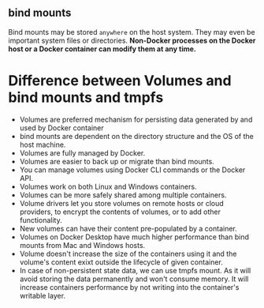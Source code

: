 ## bind mounts
Bind mounts may be stored ```anywhere``` on the host system. They may even be important system files or directories.
__Non-Docker processes on the Docker host or a Docker container can modify them at any time.__























# Difference between Volumes and bind mounts and tmpfs
- Volumes are preferred mechanism for persisting data generated by and used by Docker container
- bind mounts are dependent on the directory structure and the OS of the host machine.
- Volumes are fully managed by Docker.
- Volumes are easier to back up or migrate than bind mounts.
- You can manage volumes using Docker CLI commands or the Docker API.
- Volumes work on both Linux and Windows containers.
- Volumes can be more safely shared among multiple containers.
- Volume drivers let you store volumes on remote hosts or cloud providers, to encrypt the contents of volumes, or to add other functionality.
- New volumes can have their content pre-populated by a container.
- Volumes on Docker Desktop have much higher performance than bind mounts from Mac and Windows hosts. 
- Volume doesn't increase the size of the containers using it and the volume's content exixt outside the lifecycle of given container.
- In case of non-persistent state data, we can use tmpfs mount. As it will avoid storing the data permanently and won't consume memory. It will increase containers performance by not writing into the container's writable layer.


